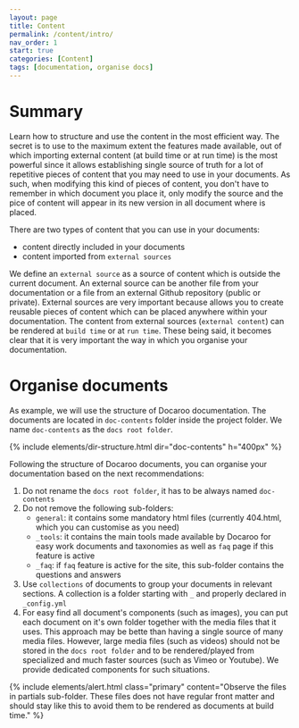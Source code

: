 ```yaml
---
layout: page
title: Content
permalink: /content/intro/
nav_order: 1
start: true
categories: [Content]
tags: [documentation, organise docs]
---
```


# Summary
Learn how to structure and use the content in the most efficient way. The secret is to use to the maximum extent the features made available, out of which importing external content (at build time or at run time) is the most powerful since it allows establishing single source of truth for a lot of repetitive pieces of content that you may need to use in your documents. As such, when modifying this kind of pieces of content, you don't have to remember in which document you place it, only modify the source and the pice of content will appear in its new version in all document where is placed.

There are two types of content that you can use in your documents:
- content directly included in your documents
- content imported from `external sources`

We define an `external source` as a source of content which is outside the current document. An external source can be another file from your documentation or a file from an external Github repository (public or private). External sources are very important because allows you to create reusable pieces of content which can be placed anywhere within your documentation. The content from external sources (`external content`) can be rendered at `build time` or at `run time`. These being said, it becomes clear that it is very important the way in which you organise your documentation.

# Organise documents
As example, we will use the structure of Docaroo documentation. The documents are located in `doc-contents` folder inside the project folder. We name `doc-contents` as the `docs root folder`.

{% include elements/dir-structure.html 
  dir="doc-contents" 
  h="400px"
%}

Following the structure of Docaroo documents, you can organise your documentation based on the next recommendations:
1. Do not rename the `docs root folder`, it has to be always named `doc-contents`
2. Do not remove the following sub-folders: 
    - `general`: it contains some mandatory html files (currently 404.html, which you can customise as you need)
    - `_tools`: it contains the main tools made available by Docaroo for easy work documents and taxonomies as well as `faq` page if this feature is active
    - `_faq`: if `faq` feature is active for the site, this sub-folder contains the questions and answers
3. Use `collections` of documents to group your documents in relevant sections. A collection is a folder starting with `_` and properly declared in `_config.yml`
4. For easy find all document's components (such as images), you can put each document on it's own folder together with the media files that it uses. This approach may be bette than having a single source of many media files. However, large media files (such as videos) should not be stored in the `docs root folder` and to be rendered/played from specialized and much faster sources (such as Vimeo or Youtube).  We provide dedicated components for such situations.

{% include elements/alert.html class="primary" content="Observe the files in partials sub-folder. These files does not have regular front matter and should stay like this to avoid them to be rendered as documents at build time." %}
